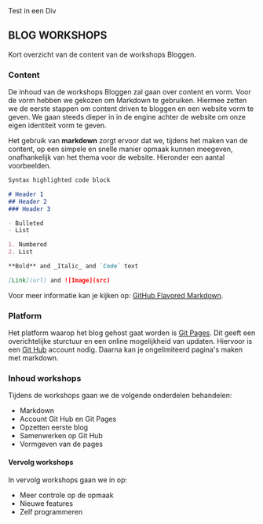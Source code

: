 <div class="test">Test in een Div</div>
<style>
.test {border 1px solid #000000;}
</style>

## BLOG WORKSHOPS

Kort overzicht van de content van de workshops Bloggen.

### Content

De inhoud van de workshops Bloggen zal gaan over content en vorm. Voor de vorm hebben we gekozen om Markdown te gebruiken. Hiermee zetten we de eerste stappen om content driven te bloggen en een website vorm te geven. We gaan steeds dieper in in de engine achter de website om onze eigen identiteit vorm te geven.

Het gebruik van **markdown** zorgt ervoor dat we, tijdens het maken van de content, op een simpele en snelle manier opmaak kunnen meegeven, onafhankelijk van het thema voor de website. Hieronder een aantal voorbeelden.

```markdown
Syntax highlighted code block

# Header 1
## Header 2
### Header 3

- Bulleted
- List

1. Numbered
2. List

**Bold** and _Italic_ and `Code` text

[Link](url) and ![Image](src)
```

Voor meer informatie kan je kijken op: [GitHub Flavored Markdown](https://guides.github.com/features/mastering-markdown/).

### Platform

Het platform waarop het blog gehost gaat worden is [Git Pages](https://pages.github.com/). Dit geeft een overichtelijke sturctuur en een online mogelijkheid van updaten. Hiervoor is een [Git Hub](https://github.com) account nodig. Daarna kan je ongelimiteerd pagina's maken met markdown.

### Inhoud workshops

Tijdens de workshops gaan we de volgende onderdelen behandelen:
- Markdown
- Account Git Hub en Git Pages
- Opzetten eerste blog
- Samenwerken op Git Hub
- Vormgeven van de pages

#### Vervolg workshops

In vervolg workshops gaan we in op:
- Meer controle op de opmaak
- Nieuwe features
- Zelf programmeren
